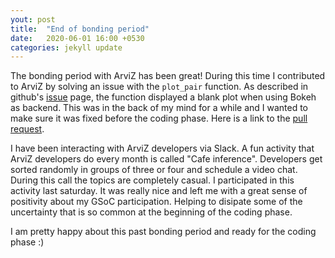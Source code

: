 ```yaml
---
yout: post
title:  "End of bonding period"
date:   2020-06-01 16:00 +0530
categories: jekyll update
---
```


The bonding period with ArviZ has been great! During this time I contributed to ArviZ by solving an issue with the `plot_pair` function. As described in github's [issue](https://github.com/arviz-devs/arviz/issues/1169) page, the function displayed a blank plot when using Bokeh as backend. This was in the back of my mind for a while and I wanted to make sure it was fixed before the coding phase. Here is a link to the [pull request](https://github.com/arviz-devs/arviz/pull/1179).

I have been interacting with ArviZ developers via Slack. A fun activity that ArviZ developers do every month is called "Cafe inference". Developers get sorted randomly in groups of three or four and schedule a video chat. During this call the topics are completely casual. I participated in this activity last saturday. It was really nice and left me with a great sense of positivity about my GSoC participation. Helping to disipate some of the uncertainty that is so common at the beginning of the coding phase. 

I am pretty happy about this past bonding period and ready for the coding phase :)
